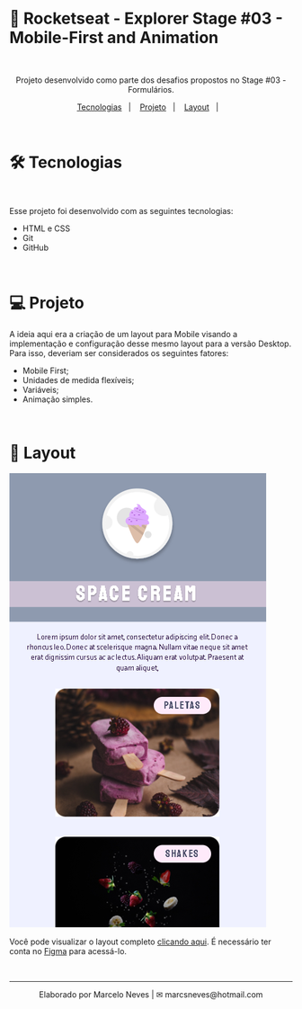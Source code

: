 
</br>
</br>

# 🚀 Rocketseat - Explorer Stage #03 - Mobile-First and Animation

</br>


<p align="center">
Projeto desenvolvido como parte dos desafios propostos no Stage #03 - Formulários.
</p>

<p align="center">
  <a href="#-tecnologias">Tecnologias</a>&nbsp;&nbsp;&nbsp;|&nbsp;&nbsp;&nbsp;
  <a href="#-projeto">Projeto</a>&nbsp;&nbsp;&nbsp;|&nbsp;&nbsp;&nbsp;
  <a href="#-layout">Layout</a>&nbsp;&nbsp;&nbsp;|&nbsp;&nbsp;&nbsp;
</p>

<br>

# 🛠 Tecnologias
</br>

Esse projeto foi desenvolvido com as seguintes tecnologias:

- HTML e CSS
- Git
- GitHub

</br>

# 💻 Projeto

A ideia aqui era a criação de um layout para Mobile visando a implementação e configuração desse mesmo layout para a versão Desktop. Para isso, deveriam ser considerados os seguintes fatores:

* Mobile First;
* Unidades de medida flexíveis;
* Variáveis;
* Animação simples.

</br>

# 🔖 Layout

![preview](/github/preview.png)


Você pode visualizar o layout completo [clicando aqui](https://www.figma.com/file/Z8MWHA00GSsRDJjGjrtl8p/Stage-03---Mobile-First-(Copy)?node-id=0%3A1&t=LctupSSTWmPhFkSP-0). É necessário ter conta no [Figma](https://figma.com) para acessá-lo.

</br>

---
<p align="center">
  Elaborado por Marcelo Neves | ✉ marcsneves@hotmail.com
</p> 
